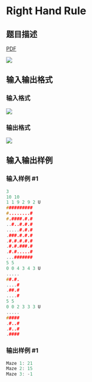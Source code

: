 # Right Hand Rule

## 题目描述

[problemUrl]: https://uva.onlinejudge.org/index.php?option=com_onlinejudge&Itemid=8&category=19&page=show_problem&problem=1737

[PDF](https://uva.onlinejudge.org/external/107/p10796.pdf)

![](https://cdn.luogu.com.cn/upload/vjudge_pic/UVA10796/0673c202e867d4c1b508e8dcb4c61dac42e5c94c.png)

## 输入输出格式

### 输入格式

![](https://cdn.luogu.com.cn/upload/vjudge_pic/UVA10796/cc5b7ef7fa1ec4f117bfac7dfda1c5ba17f7836b.png)

### 输出格式

![](https://cdn.luogu.com.cn/upload/vjudge_pic/UVA10796/65408927872ff88738afe755180a973636de3e8e.png)

## 输入输出样例

### 输入样例 #1

```cpp
3
10 10
1 1 9 2 9 2 U
##########
#........#
#.####.#.#
..#..#.#.#
.....#.#.#
.###.#.#.#
.#.#.#.#.#
.#.#.###.#
.#.#.....#
...#######
5 5
0 0 4 3 4 3 U
.....
##.#.
....#
.##.#
....#
5 5
0 0 2 3 3 3 U
.....
#####
.#..#
.#..#
.####
```


### 输出样例 #1

```cpp
Maze 1: 21
Maze 2: 15
Maze 3: -1
```


